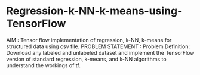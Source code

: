 # Regression-k-NN-k-means-using-TensorFlow
AIM : Tensor flow implementation of regression, k-NN, k-means for structured data using csv file. PROBLEM STATEMENT : Problem Definition: Download any labeled and unlabeled dataset and implement the TensorFlow version of standard regression, k-means, and k-NN algorithms to understand the workings of tf.  
